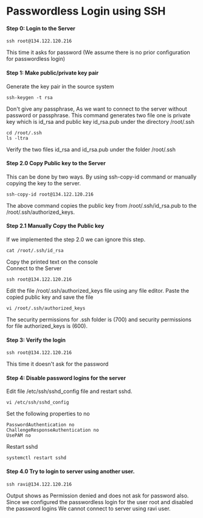 # Passwordless Login using SSH

#### Step 0: Login to the Server

```
ssh root@134.122.120.216
```
This time it asks for password (We assume there is no prior configuration for passwordless login)

#### Step 1: Make public/private key pair
Generate the key pair in the source system
```
ssh-keygen -t rsa
```
Don't give any passphrase, As we want to connect to the server without password or passphrase. This command generates two file one is private key which is id_rsa and public key id_rsa.pub under the directory /root/.ssh
```
cd /root/.ssh
ls -ltra
```
Verify the two files id_rsa and id_rsa.pub under the folder /root/.ssh

#### Step 2.0 Copy Public key to the Server
This can be done by two ways. By using ssh-copy-id command or manually copying the key to the server.
```
ssh-copy-id root@134.122.120.216
```
The above command copies the public key from /root/.ssh/id_rsa.pub to the /root/.ssh/authorized_keys.

#### Step 2.1 Manually Copy the Public key
If we implemented the step 2.0 we can ignore this step.
```
cat /root/.ssh/id_rsa
```
Copy the printed text on the console<br/>
Connect to the Server
```
ssh root@134.122.120.216
```
Edit the file /root/.ssh/authorized_keys file using any file editor. Paste the copied public key and save the file
```
vi /root/.ssh/authorized_keys
```
The security permissions for .ssh folder is (700) and security permissions for file authorized_keys is (600).
#### Step 3: Verify the login
```
ssh root@134.122.120.216
```
This time it doesn't ask for the password
#### Step 4: Disable password logins for the server
Edit  file /etc/ssh/sshd_config file and restart sshd.
```
vi /etc/ssh/sshd_config
```
Set the following properties to no
```
PasswordAuthentication no
ChallengeResponseAuthentication no
UsePAM no
```
Restart sshd
```
systemctl restart sshd
```
#### Step 4.0 Try to login to server using another user.
```
ssh ravi@134.122.120.216
```
Output shows as Permission denied and does not ask for password also.<br/>
Since we configured the passwordless login for the user root and disabled the password logins We cannot connect to server using ravi user.
